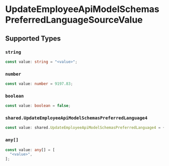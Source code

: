 # UpdateEmployeeApiModelSchemasPreferredLanguageSourceValue


## Supported Types

### `string`

```typescript
const value: string = "<value>";
```

### `number`

```typescript
const value: number = 9197.83;
```

### `boolean`

```typescript
const value: boolean = false;
```

### `shared.UpdateEmployeeApiModelSchemasPreferredLanguage4`

```typescript
const value: shared.UpdateEmployeeApiModelSchemasPreferredLanguage4 = {};
```

### `any[]`

```typescript
const value: any[] = [
  "<value>",
];
```

